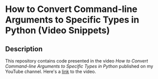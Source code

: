 # How to Convert Command-line Arguments to Specific Types in Python (Video Snippets)

## Description

This repository contains code presented in the video *How to Convert Command-line Arguments to Specific Types in Python* published on my YouTube channel.
Here's a [link]() to the video.
